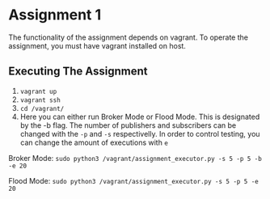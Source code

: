 # Assignment 1

The functionality of the assignment depends on vagrant. To operate the assignment, you must have vagrant installed on host.

## Executing The Assignment
1. `vagrant up`
2. `vagrant ssh`
3. `cd /vagrant/`
4. Here you can either run Broker Mode or Flood Mode. This is designated by the -b flag.
The number of publishers and subscribers can be changed with the `-p` and `-s` respectivelly.
In order to control testing, you can change the amount of executions with `e`

Broker Mode: `sudo python3 /vagrant/assignment_executor.py -s 5 -p 5 -b -e 20`

Flood Mode: `sudo python3 /vagrant/assignment_executor.py -s 5 -p 5 -e 20`

